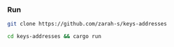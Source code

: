 ### Run
```bash
git clone https://github.com/zarah-s/keys-addresses
```

```bash
cd keys-addresses && cargo run
```
